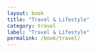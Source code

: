 ```yaml
---
layout: book
title: "Travel & Lifestyle"
category: travel
label: "Travel & Lifestyle"
permalink: /book/travel/
---
```

